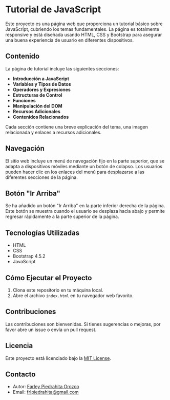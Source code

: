 # Tutorial de JavaScript

Este proyecto es una página web que proporciona un tutorial básico sobre JavaScript, cubriendo los temas fundamentales. La página es totalmente responsive y está diseñada usando HTML, CSS y Bootstrap para asegurar una buena experiencia de usuario en diferentes dispositivos.

## Contenido

La página de tutorial incluye las siguientes secciones:

- **Introducción a JavaScript**
- **Variables y Tipos de Datos**
- **Operadores y Expresiones**
- **Estructuras de Control**
- **Funciones**
- **Manipulación del DOM**
- **Recursos Adicionales**
- **Contenidos Relacionados**

Cada sección contiene una breve explicación del tema, una imagen relacionada y enlaces a recursos adicionales.

## Navegación

El sitio web incluye un menú de navegación fijo en la parte superior, que se adapta a dispositivos móviles mediante un botón de colapso. Los usuarios pueden hacer clic en los enlaces del menú para desplazarse a las diferentes secciones de la página.

## Botón "Ir Arriba"

Se ha añadido un botón "Ir Arriba" en la parte inferior derecha de la página. Este botón se muestra cuando el usuario se desplaza hacia abajo y permite regresar rápidamente a la parte superior de la página.

## Tecnologías Utilizadas

- HTML
- CSS
- Bootstrap 4.5.2
- JavaScript

## Cómo Ejecutar el Proyecto

1. Clona este repositorio en tu máquina local.
2. Abre el archivo `index.html` en tu navegador web favorito.

## Contribuciones

Las contribuciones son bienvenidas. Si tienes sugerencias o mejoras, por favor abre un issue o envía un pull request.

## Licencia

Este proyecto está licenciado bajo la [MIT License](LICENSE).

## Contacto

- Autor: [Farley Piedrahita Orozco](https://github.com/FARLEY-PIEDRAHITA-OROZCO)
- Email: frlpiedrahita@gmail.com
